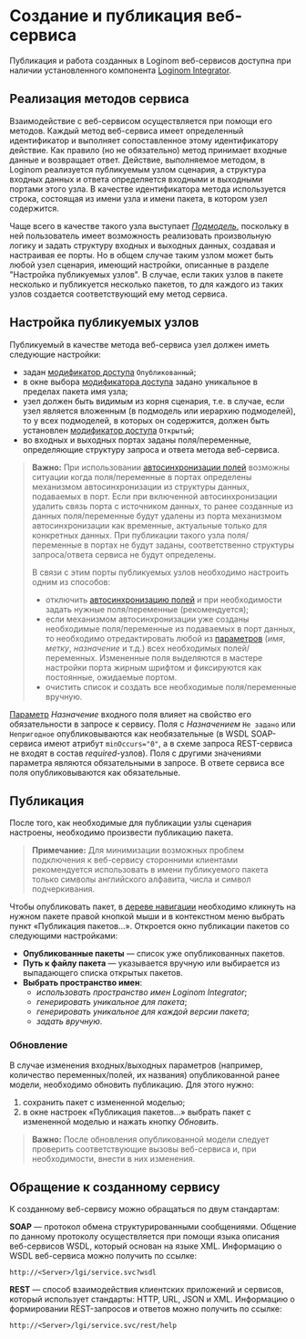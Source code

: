 # Создание и публикация веб-сервиса

Публикация и работа созданных в Loginom веб-сервисов доступна при наличии установленного компонента [Loginom Integrator](https://loginom.ru/platform/pricing#component-integrator).

## Реализация методов сервиса

Взаимодействие с веб-сервисом осуществляется при помощи его методов. Каждый метод веб-сервиса имеет определенный идентификатор и выполняет сопоставленное этому идентификатору действие. Как правило (но не обязательно) 
метод принимает входные данные и возвращает ответ. Действие, выполняемое методом, в Loginom реализуется публикуемым узлом сценария, а структура входных данных и ответа определяется входными и выходными портами этого узла. В качестве идентификатора метода используется строка, состоящая из имени узла и имени пакета, в котором узел содержится.

Чаще всего в качестве такого узла выступает *[Подмодель](../../processors/control/submodel.md)*, поскольку в ней пользователь имеет возможность реализовать произвольную логику и задать структуру входных и выходных данных, создавая и настраивая ее порты. Но в общем случае таким узлом может быть любой узел сценария, имеющий настройки, описанные в разделе "Настройка публикуемых узлов". В случае, если таких узлов в пакете несколько и публикуется несколько пакетов, то для каждого из таких узлов создается соответствующий ему метод сервиса.

## Настройка публикуемых узлов

Публикуемый в качестве метода веб-сервиса узел должен иметь следующие настройки:

* задан [модификатор доступа](../../scenario/access-modifier.md) `Опубликованный`;
* в окне выбора [модификатора доступа](../../scenario/access-modifier.md) задано уникальное в пределах пакета имя узла;
* узел должен быть видимым из корня сценария, т.е. в случае, если узел является вложенным (в подмодель или иерархию подмоделей), то у всех подмоделей, в которых он содержится, должен быть установлен [модификатор доступа](../../scenario/access-modifier.md) `Открытый`;
* во входных и выходных портах заданы поля/переменные, определяющие структуру запроса и ответа метода веб-сервиса.

> **Важно:** При использовании [автосинхронизации полей](../../scenario/ports/field-synchronization.md) возможны ситуации когда поля/переменные в портах определены механизмом автосинхронизации из структуры данных, подаваемых в порт. Если при включенной автосинхронизации удалить связь порта с источником данных, то ранее созданные из данных поля/переменные будут удалены из порта механизмом автосинхронизации как временные, актуальные только для конкретных данных. При публикации такого узла поля/переменные в портах не будут заданы, соответственно структуры запроса/ответа сервиса не будут определены.
>
> В связи с этим порты публикуемых узлов необходимо настроить одним из способов:
> * отключить [автосинхронизацию полей](../../scenario/ports/field-synchronization.md) и при необходимости задать нужные поля/переменные (рекомендуется);
> * если механизмом автосинхронизации уже созданы необходимые поля/переменные из подаваемых в порт данных, то необходимо отредактировать любой из [параметров](../../processors/transformation/fields-parameters.md) (*имя*, *метку*, *назначение* и т.д.) всех необходимых полей/переменных. Измененные поля выделяются в мастере настройки порта жирным шрифтом и фиксируются как постоянные, ожидаемые портом.
> * очистить список и создать все необходимые поля/переменные вручную.

[Параметр](../../processors/transformation/fields-parameters.md) *Назначение* входного поля влияет на свойство его обязательности в запросе к сервису. Поля с *Назначением* `Не задано` или `Непригодное` опубликовываются как необязательные (в WSDL SOAP-сервиса имеют атрибут `minOccurs="0"`, а в схеме запроса REST-сервиса не входят в состав *required*-узлов). Поля с другими значениями параметра являются обязательными в запросе. В ответе сервиса все поля опубликовываются как обязательные.

## Публикация

После того, как необходимые для публикации узлы сценария настроены, необходимо произвести публикацию пакета.

> **Примечание:** Для минимизации возможных проблем подключения к веб-сервису сторонними клиентами рекомендуется использовать в имени публикуемого пакета только символы английского алфавита, числа и символ подчеркивания.

Чтобы опубликовать пакет, в [дереве навигации](../../interface/main-menu.md#navigatsiya) необходимо кликнуть на нужном пакете правой кнопкой мыши и в контекстном меню выбрать пункт «Публикация пакетов…». Откроется окно публикации пакетов со следующими настройками:

* **Опубликованные пакеты** — список уже опубликованных пакетов.
* **Путь к файлу пакета** — указывается вручную или выбирается из выпадающего списка открытых пакетов.
* **Выбрать пространство имен**:
  * *использовать пространство имен Loginom Integrator*;
  * *генерировать уникальное для пакета*;
  * *генерировать уникальное для каждой версии пакета*;
  * *задать вручную*.

### Обновление

В случае изменения входных/выходных параметров (например, количество переменных/полей, их названия) опубликованной ранее модели, необходимо обновить публикацию. Для этого нужно:

1. сохранить пакет с измененной моделью;
2. в окне настроек «Публикация пакетов…» выбрать пакет с измененной моделью и нажать кнопку *Обновить*.

> **Важно:** После обновления опубликованной модели следует проверить соответствующие вызовы веб-сервиса и, при необходимости, внести в них изменения.

## Обращение к созданному сервису

К созданному веб-сервису можно обращаться по двум стандартам:

**SOAP** — протокол обмена структурированными сообщениями. Общение по данному протоколу осуществляется при помощи языка описания веб-сервисов WSDL, который основан на языке XML. Информацию о WSDL веб-сервиса можно получить по ссылке:

`http://<Server>/lgi/service.svc?wsdl`

**REST** — способ взаимодействия клиентских приложений и сервисов, который использует стандарты: HTTP, URL, JSON и XML. Информацию о формировании REST-запросов и ответов можно получить по ссылке:

`http://<Server>/lgi/service.svc/rest/help`
